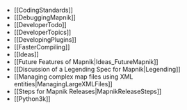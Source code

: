 - [[CodingStandards]]
- [[DebuggingMapnik]]
- [[DeveloperTodo]]
- [[DeveloperTopics]]
- [[DevelopingPlugins]]
- [[FasterCompiling]]
- [[Ideas]]
- [[Future Features of Mapnik|Ideas_FutureMapnik]]
- [[Discussion of a Legending Spec for Mapnik|Legending]]
- [[Managing complex map files using XML entities|ManagingLargeXMLFiles]]
- [[Steps for Mapnik Releases|MapnikReleaseSteps]]
- [[Python3k]]